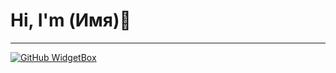 # Hi, I'm (Имя)👋
***
[![GitHub WidgetBox](https://github-widgetbox.vercel.app/api/skills?languages=js,python,html,css,markdown?tools=git,docker,npm,yarn,webpack,gulp,firebase,mongodb,wordpress,shopify,woocommerce,vercel,redis,nodejs,heroku,apache,nginx,aws,jupyter,gradle,prettier?software=linux,windows,vscode&theme=darkmode)](https://github.com/Jurredr/github-widgetbox)
